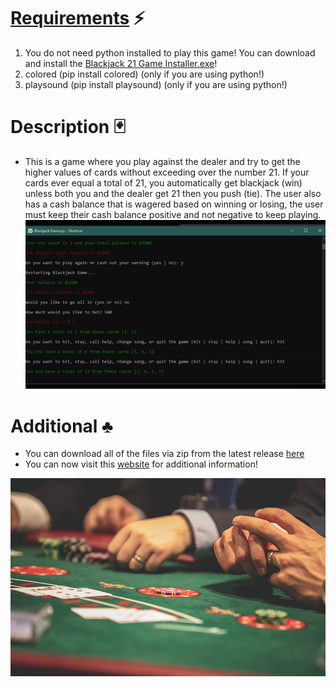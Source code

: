 # [Requirements](https://github.com/JordanLeich/Python-Blackjack-21-Game/blob/master/requirements.txt) :zap:
1. You do not need python installed to play this game! You can download and install the [Blackjack 21 Game Installer.exe](https://github.com/JordanLeich/Python-Blackjack-21-Game/blob/master/Blackjack%2021%20Game%20Installer.exe)!
1. colored (pip install colored) (only if you are using python!)
1. playsound (pip install playsound) (only if you are using python!)

# Description :black_joker:
- This is a game where you play against the dealer and try to get the higher values of cards without exceeding over the number 21. If your cards ever equal a total of 21, you automatically get blackjack (win) unless both you and the dealer get 21 then you push (tie). The user also has a cash balance that is wagered based on winning or losing, the user must keep their cash balance positive and not negative to keep playing.
![BlackJack](demos/demo.gif "BlackJack 21")

# Additional :clubs:
- You can download all of the files via zip from the latest release [here](https://github.com/JordanLeich/Python-Blackjack-21-Game/releases/tag/v7.0)
- You can now visit this [website](http://jordanleich.github.io/Python-Blackjack-21-Game/) for additional information!

![BlackJack](images/blackjack.jpg "BlackJack 21")
